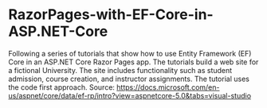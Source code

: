 # RazorPages-with-EF-Core-in-ASP.NET-Core

Following a series of tutorials that show how to use Entity Framework (EF) Core in an ASP.NET Core Razor Pages app. The tutorials build a web site for a fictional University. The site includes functionality such as student admission, course creation, and instructor assignments. The tutorial uses the code first approach.
Source: https://docs.microsoft.com/en-us/aspnet/core/data/ef-rp/intro?view=aspnetcore-5.0&tabs=visual-studio
